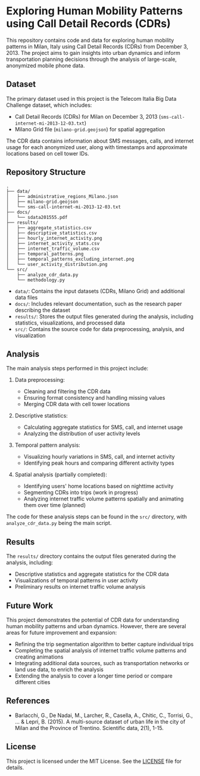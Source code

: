 # Exploring Human Mobility Patterns using Call Detail Records (CDRs)

This repository contains code and data for exploring human mobility patterns in Milan, Italy using Call Detail Records (CDRs) from December 3, 2013. The project aims to gain insights into urban dynamics and inform transportation planning decisions through the analysis of large-scale, anonymized mobile phone data.

## Dataset

The primary dataset used in this project is the Telecom Italia Big Data Challenge dataset, which includes:

- Call Detail Records (CDRs) for Milan on December 3, 2013 (`sms-call-internet-mi-2013-12-03.txt`)
- Milano Grid file (`milano-grid.geojson`) for spatial aggregation

The CDR data contains information about SMS messages, calls, and internet usage for each anonymized user, along with timestamps and approximate locations based on cell tower IDs.

## Repository Structure

```
.
├── data/
│   ├── administrative_regions_Milano.json
│   ├── milano-grid.geojson
│   └── sms-call-internet-mi-2013-12-03.txt
├── docs/
│   └── sdata201555.pdf
├── results/
│   ├── aggregate_statistics.csv
│   ├── descriptive_statistics.csv
│   ├── hourly_internet_activity.png
│   ├── internet_activity_stats.csv
│   ├── internet_traffic_volume.csv
│   ├── temporal_patterns.png
│   ├── temporal_patterns_excluding_internet.png
│   └── user_activity_distribution.png
└── src/
    ├── analyze_cdr_data.py
    └── methodology.py
```

- `data/`: Contains the input datasets (CDRs, Milano Grid) and additional data files
- `docs/`: Includes relevant documentation, such as the research paper describing the dataset
- `results/`: Stores the output files generated during the analysis, including statistics, visualizations, and processed data
- `src/`: Contains the source code for data preprocessing, analysis, and visualization

## Analysis

The main analysis steps performed in this project include:

1. Data preprocessing:
   - Cleaning and filtering the CDR data
   - Ensuring format consistency and handling missing values
   - Merging CDR data with cell tower locations

2. Descriptive statistics:
   - Calculating aggregate statistics for SMS, call, and internet usage
   - Analyzing the distribution of user activity levels

3. Temporal pattern analysis:
   - Visualizing hourly variations in SMS, call, and internet activity
   - Identifying peak hours and comparing different activity types

4. Spatial analysis (partially completed):
   - Identifying users' home locations based on nighttime activity
   - Segmenting CDRs into trips (work in progress)
   - Analyzing internet traffic volume patterns spatially and animating them over time (planned)

The code for these analysis steps can be found in the `src/` directory, with `analyze_cdr_data.py` being the main script.

## Results

The `results/` directory contains the output files generated during the analysis, including:

- Descriptive statistics and aggregate statistics for the CDR data
- Visualizations of temporal patterns in user activity
- Preliminary results on internet traffic volume analysis

## Future Work

This project demonstrates the potential of CDR data for understanding human mobility patterns and urban dynamics. However, there are several areas for future improvement and expansion:

- Refining the trip segmentation algorithm to better capture individual trips
- Completing the spatial analysis of internet traffic volume patterns and creating animations
- Integrating additional data sources, such as transportation networks or land use data, to enrich the analysis
- Extending the analysis to cover a longer time period or compare different cities

## References

- Barlacchi, G., De Nadai, M., Larcher, R., Casella, A., Chitic, C., Torrisi, G., ... & Lepri, B. (2015). A multi-source dataset of urban life in the city of Milan and the Province of Trentino. Scientific data, 2(1), 1-15.

## License

This project is licensed under the MIT License. See the [LICENSE](LICENSE) file for details.
